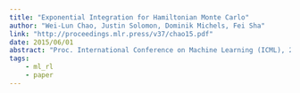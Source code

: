 ```yaml
---
title: "Exponential Integration for Hamiltonian Monte Carlo"
author: "Wei-Lun Chao, Justin Solomon, Dominik Michels, Fei Sha"
link: "http://proceedings.mlr.press/v37/chao15.pdf"
date: 2015/06/01
abstract: "Proc. International Conference on Machine Learning (ICML), 2015."
tags:
    - ml_rl
    - paper
---
```

